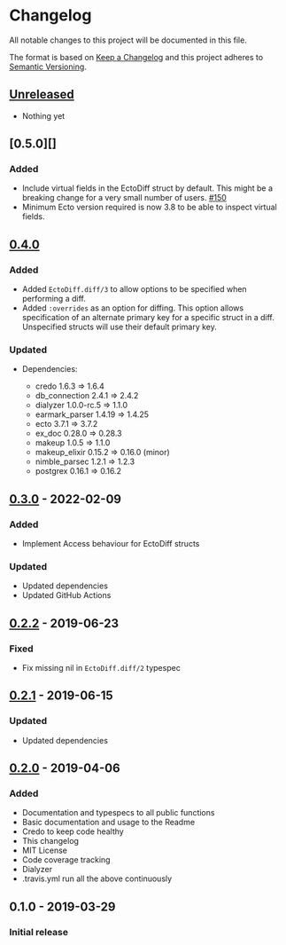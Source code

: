 # Changelog

All notable changes to this project will be documented in this file.

The format is based on [Keep a Changelog](http://keepachangelog.com/en/1.0.0/)
and this project adheres to [Semantic Versioning](http://semver.org/spec/v2.0.0.html).

## [Unreleased][]

- Nothing yet

## [0.5.0][]

### Added

- Include virtual fields in the EctoDiff struct by default. This might be a breaking change for a very small number of users. [#150](https://github.com/peek-travel/ecto_diff/pull/150)
- Minimum Ecto version required is now 3.8 to be able to inspect virtual fields.

## [0.4.0][]

### Added

- Added `EctoDiff.diff/3` to allow options to be specified when performing a diff.
- Added `:overrides` as an option for diffing. This option allows specification of an alternate primary key for a specific struct in a diff. Unspecified structs will use their default primary key.

### Updated

- Dependencies:

  - credo 1.6.3 => 1.6.4
  - db_connection 2.4.1 => 2.4.2
  - dialyzer 1.0.0-rc.5 => 1.1.0
  - earmark_parser 1.4.19 => 1.4.25
  - ecto 3.7.1 => 3.7.2
  - ex_doc 0.28.0 => 0.28.3
  - makeup 1.0.5 => 1.1.0
  - makeup_elixir 0.15.2 => 0.16.0 (minor)
  - nimble_parsec 1.2.1 => 1.2.3
  - postgrex 0.16.1 => 0.16.2

## [0.3.0][] - 2022-02-09

### Added

- Implement Access behaviour for EctoDiff structs

### Updated

- Updated dependencies
- Updated GitHub Actions

## [0.2.2][] - 2019-06-23

### Fixed

- Fix missing nil in `EctoDiff.diff/2` typespec

## [0.2.1][] - 2019-06-15

### Updated

- Updated dependencies

## [0.2.0][] - 2019-04-06

### Added

- Documentation and typespecs to all public functions
- Basic documentation and usage to the Readme
- Credo to keep code healthy
- This changelog
- MIT License
- Code coverage tracking
- Dialyzer
- .travis.yml run all the above continuously

## 0.1.0 - 2019-03-29

### Initial release

[Unreleased]: https://github.com/peek-travel/ecto_diff/compare/0.4.0...HEAD
[0.4.0]: https://github.com/peek-travel/ecto_diff/compare/0.3.0...0.4.0
[0.3.0]: https://github.com/peek-travel/ecto_diff/compare/0.2.2...0.3.0
[0.2.2]: https://github.com/peek-travel/ecto_diff/compare/0.2.1...0.2.2
[0.2.1]: https://github.com/peek-travel/ecto_diff/compare/0.2.0...0.2.1
[0.2.0]: https://github.com/peek-travel/ecto_diff/compare/0.1.0...0.2.0
